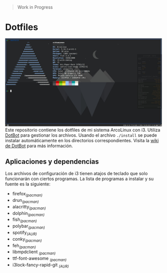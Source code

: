 > Work in Progress

# Dotfiles
![Screenshot](screenshot.jpeg)
Este repositorio contiene los dotfiles de mi sistema ArcoLinux con i3. Utiliza [DotBot](https://github.com/anishathalye/dotbot) para gestionar los archivos. Usando el archivo `./install` se puede instalar automáticamente en los directorios correspondientes. Visita la [wiki de DotBot](https://github.com/ecarlson94/dotbot-template) para más información.

## Aplicaciones y dependencias
Los archivos de configuración de i3 tienen atajos de teclado que solo funcionarán con ciertos programas. La lista de programas a instalar y su fuente es la siguiente:

 - firefox<sub>*(pacman)*</sub>
 - drun<sub>*(pacman)*</sub>
 - alacritty<sub>*(pacman)*</sub>
 - dolphin<sub>*(pacman)*</sub>
 - fish<sub>*(pacman)*</sub>
 - polybar<sub>*(pacman)*</sub>
 - spotify<sub>*(AUR)*</sub>
 - conky<sub>*(pacman)*</sub>
 - feh<sub>*(pacman)*</sub>
 - libmpdclient <sub>*(pacman)*</sub>
 - ttf-font-awesome <sub>*(pacman)*</sub>
 - i3lock-fancy-rapid-git <sub>*(AUR)*</sub>
